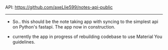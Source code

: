 
API: https://github.com/axeLlie599/notes-api-public
___

- So.. this should be the note taking app with syncing to the simplest api on Python's fastapi. The app now in construction. 

- currently the app in progress of rebuilding codebase to use Material You guidelines.
